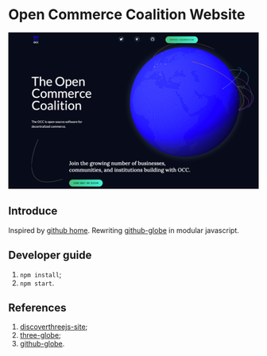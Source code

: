 # Open Commerce Coalition Website

![Globe](/static/globe.png)

## Introduce

Inspired by [github home](https://github.com/home). Rewriting [github-globe](https://github.com/janarosmonaliev/github-globe) in modular javascript.

## Developer guide
1. `npm install`;
2. `npm start`.

## References
1. [discoverthreejs-site](https://github.com/looeee/discoverthreejs-site);
2. [three-globe](https://github.com/vasturiano/three-globe);
3. [github-globe](https://github.com/janarosmonaliev/github-globe).